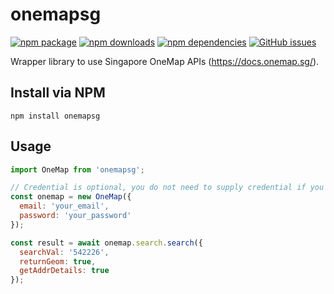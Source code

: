 # **onemapsg** 

[![npm package](https://img.shields.io/npm/v/onemapsg)](https://www.npmjs.com/package/onemapsg)
[![npm downloads](https://img.shields.io/npm/dt/onemapsg)](https://www.npmjs.com/package/onemapsg)
[![npm dependencies](https://img.shields.io/librariesio/release/npm/onemapsg)](https://www.npmjs.com/package/onemapsg)
[![GitHub issues](https://img.shields.io/github/issues/ahzhezhe/onemapsg)](https://github.com/ahzhezhe/onemapsg)

Wrapper library to use Singapore OneMap APIs (https://docs.onemap.sg/).

## **Install via NPM**

```
npm install onemapsg
```

## **Usage**

```javascript
import OneMap from 'onemapsg';

// Credential is optional, you do not need to supply credential if you are using common APIs only. 
const onemap = new OneMap({
  email: 'your_email',
  password: 'your_password'
});

const result = await onemap.search.search({
  searchVal: '542226',
  returnGeom: true,
  getAddrDetails: true
});
```
